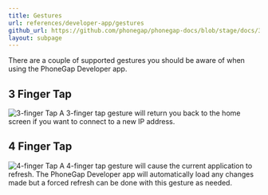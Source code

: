 ```yaml
---
title: Gestures
url: references/developer-app/gestures
github_url: https://github.com/phonegap/phonegap-docs/blob/stage/docs/3-references/developer-app/3-gestures.html.md
layout: subpage
---
```


There are a couple of supported gestures you should be aware of when using the PhoneGap Developer app.

## 3 Finger Tap

![3-finger Tap](/images/three-finger-tap.png) A 3-finger tap gesture will return you back to the home screen if you want to connect to a new IP address.

## 4 Finger Tap

![4-finger Tap](/images/four-finger-tap.png)
A 4-finger tap gesture will cause the current application to refresh. The PhoneGap Developer app will automatically load any changes made but a forced refresh can be done with this gesture as needed.
